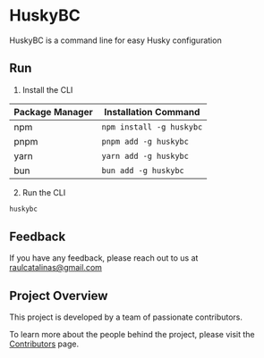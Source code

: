 # HuskyBC

HuskyBC is a command line for easy Husky configuration

## Run

1. Install the CLI

| Package Manager | Installation Command     |
| --------------- | ------------------------ |
| npm             | `npm install -g huskybc` |
| pnpm            | `pnpm add -g huskybc`    |
| yarn            | `yarn add -g huskybc`    |
| bun             | `bun add -g huskybc`     |

2. Run the CLI

```bash
huskybc
```

## Feedback

If you have any feedback, please reach out to us at <raulcatalinas@gmail.com>

## Project Overview

This project is developed by a team of passionate contributors.

To learn more about the people behind the project, please visit the [Contributors](AUTHORS.md) page.
